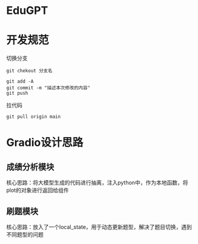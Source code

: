 # EduGPT




# 开发规范

切换分支
```shell
git chekout 分支名
```

```shell
git add -A
git commit -m "描述本次修改的内容"
git push 
```

拉代码
```shell
git pull origin main 
```

# Gradio设计思路
## 成绩分析模块
核心思路：将大模型生成的代码进行抽离，注入python中，作为本地函数，将plot的对象进行返回给组件

## 刷题模块
核心思路：放入了一个local_state，用于动态更新题型，解决了题目切换，遇到不同题型的问题